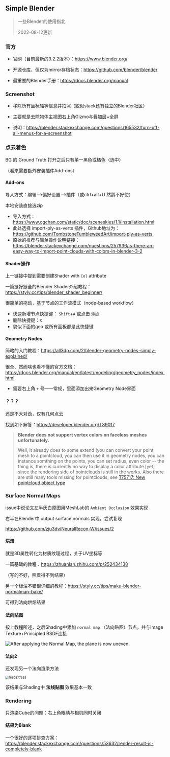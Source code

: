

## Simple Blender

> 一些Blender的使用指北
>
> 2022-08-12更新



### 官方

* 官网（目前最新的3.2.2版本）：https://www.blender.org/

* 开源仓库，但仅为mirror存档状态：https://github.com/blender/blender

* 最重要的Blender手册：https://docs.blender.org/manual



### Screenshot

* 移除所有坐标轴等信息并拍照（貌似stack还有独立的Blender社区）

* 主要就是去除物体主视图右上角Gizmo与叠加层+全屏

* 说明：https://blender.stackexchange.com/questions/165532/turn-off-all-menus-for-a-screenshot



### 点云着色

BG 的 Ground Truth 打开之后只有单一黑色或橘色（选中）

（看来需要额外安装插件Add-ons）



#### Add-ons

导入方式：编辑-->偏好设置-->插件（或ctrl+alt+U 然鹅不好使）

本地安装直接选zip

* 导入方式：https://www.cgchan.com/static/doc/sceneskies/1.1/installation.html
* 此处选择 import-ply-as-verts 插件，Github地址为：https://github.com/TombstoneTumbleweedArt/import-ply-as-verts
* 原始的推荐与简单操作说明链接：https://blender.stackexchange.com/questions/257936/is-there-an-easy-way-to-import-point-clouds-with-colors-in-blender-3-2



#### Shader操作

上一链接中提到需要创建Shader with `Col` attribute

一篇挺好挺全的Blender Shader介绍教程：https://styly.cc/tips/blender_shader_beginner/

很简单的拖动，基于节点的工作流模式（node-based workflow）



* 快速新增节点快捷键： `Shift`+`A` 或点击 `添加` 
* 删除快捷键：`X`
* 貌似下面的geo 或所有面板都是此快捷键



#### Geometry Nodes

简略的入门教程：https://all3dp.com/2/blender-geometry-nodes-simply-explained/

很全、然而啥也看不懂的官方文档：https://docs.blender.org/manual/en/latest/modeling/geometry_nodes/index.html



* 需要右上角 `+` 号——常规，里面添加出来Geometry Node界面



#### ？？？

还是不大对劲，仅有几何点云

找到如下解答：https://developer.blender.org/T89017

> **Blender does not support vertex colors on faceless meshes unfortunately.**
>
> Well, it already does to some extend (you can convert your point mesh to a pointcloud, you can then use it in geometry nodes, you can instance somthing on the points, you can set radius, even color -- the thing is, there is currently no way to display a color attribute [yet] since the rendering side of pointclouds is still in the works. Also there are still many tools missing for pointclouds, see [T75717: New pointcloud object type](https://developer.blender.org/T75717)



### Surface Normal Maps

issue中说论文左半灰白原图用MeshLab的 `Ambient Occlusion` 效果实现

右半在Blender中 output surface normals 实现，尝试复现

https://github.com/zju3dv/NeuralRecon-W/issues/2



#### 烘焙

就是3D属性转化为材质纹理过程，关于UV坐标等

一篇基础的教程：https://zhuanlan.zhihu.com/p/252434138

（写的不好，照着得不到结果）



另一个标注不错很详细的教程：https://styly.cc/tips/maku-blender-normalmap-bake/

可得到法向烘焙结果



#### 法向贴图

按上教程所述，之后Shading中添加 `normal map` （法向贴图）节点，并与Image Texture+Principled BSDF连接

<img src="https://styly.cc/wp-content/uploads/2021/03/%E3%82%B9%E3%82%AF%E3%83%AA%E3%83%BC%E3%83%B3%E3%82%B7%E3%83%A7%E3%83%83%E3%83%88-2021-03-31-14.24.28-1024x641.png" alt="After applying the Normal Map, the plane is now uneven."  />



#### 法向2

还发现另一个法向渲染方法

<img src="https://user-images.githubusercontent.com/30110832/184474934-6752a4d3-9fbb-420d-ad23-9d232c15fa6a.png" alt="1660377635" style="zoom: 67%;" />



该结果与Shading中 **法线贴图** 效果基本一致





### Rendering

只渲染Cube的问题：右上角眼睛与相机同时关闭

#### 结果为Blank

一个很好的逐项排查方案：https://blender.stackexchange.com/questions/53632/render-result-is-completely-blank